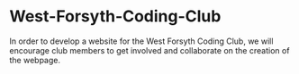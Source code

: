 # West-Forsyth-Coding-Club
In order to develop a website for the West Forsyth Coding Club, we will encourage club members to get involved and collaborate on the creation of the webpage.

